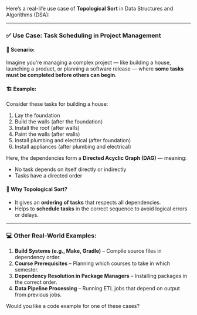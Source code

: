 Here’s a real-life use case of **Topological Sort** in Data Structures and Algorithms (DSA):

---

### ✅ **Use Case: Task Scheduling in Project Management**

#### 🎯 **Scenario:**

Imagine you're managing a complex project — like building a house, launching a product, or planning a software release — where **some tasks must be completed before others can begin**.

#### 🏗️ **Example:**

Consider these tasks for building a house:

1. Lay the foundation
2. Build the walls (after the foundation)
3. Install the roof (after walls)
4. Paint the walls (after walls)
5. Install plumbing and electrical (after foundation)
6. Install appliances (after plumbing and electrical)

Here, the dependencies form a **Directed Acyclic Graph (DAG)** — meaning:

- No task depends on itself directly or indirectly
- Tasks have a directed order

#### 🧠 **Why Topological Sort?**

- It gives an **ordering of tasks** that respects all dependencies.
- Helps to **schedule tasks** in the correct sequence to avoid logical errors or delays.

---

### 💻 **Other Real-World Examples:**

1. **Build Systems (e.g., Make, Gradle)** – Compile source files in dependency order.
2. **Course Prerequisites** – Planning which courses to take in which semester.
3. **Dependency Resolution in Package Managers** – Installing packages in the correct order.
4. **Data Pipeline Processing** – Running ETL jobs that depend on output from previous jobs.

Would you like a code example for one of these cases?
